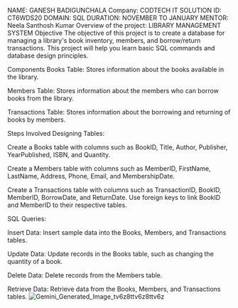 NAME: GANESH BADIGUNCHALA 
Company: CODTECH IT SOLUTION 
ID: CT6WDS20
DOMAIN: SQL 
DURATION: NOVEMBER TO JANUARY 
MENTOR: Neela Santhosh Kumar 
Overview of the project: LIBRARY MANAGEMENT SYSTEM
Objective
The objective of this project is to create a database for managing a library's book inventory, members, and borrow/return transactions. This project will help you learn basic SQL commands and database design principles.

Components
Books Table: Stores information about the books available in the library.

Members Table: Stores information about the members who can borrow books from the library.

Transactions Table: Stores information about the borrowing and returning of books by members.

Steps Involved
Designing Tables:

Create a Books table with columns such as BookID, Title, Author, Publisher, YearPublished, ISBN, and Quantity.

Create a Members table with columns such as MemberID, FirstName, LastName, Address, Phone, Email, and MembershipDate.

Create a Transactions table with columns such as TransactionID, BookID, MemberID, BorrowDate, and ReturnDate. Use foreign keys to link BookID and MemberID to their respective tables.

SQL Queries:

Insert Data: Insert sample data into the Books, Members, and Transactions tables.

Update Data: Update records in the Books table, such as changing the quantity of a book.

Delete Data: Delete records from the Members table.

Retrieve Data: Retrieve data from the Books, Members, and Transactions tables.
![Gemini_Generated_Image_tv6z8ttv6z8ttv6z](https://github.com/user-attachments/assets/611d3dce-c01b-4180-8413-31c4bc179e08)

